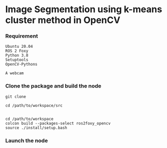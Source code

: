 # Image Segmentation using k-means cluster method in OpenCV

### Requirement
```
Ubuntu 20.04
ROS 2 Foxy
Python 3.8
Setuptools 
OpenCV-Pythons

A webcam
```

### Clone the package and build the node
```
git clone

cd /path/to/workspace/src


cd /path/to/workspace
colcon build --packages-select ros2foxy_opencv
source ./install/setup.bash
```

### Launch the node 
```
```

